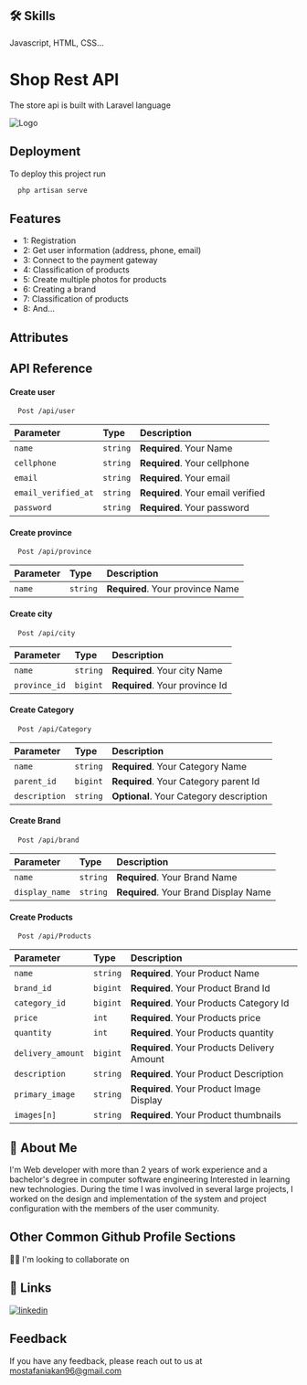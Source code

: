 
## 🛠 Skills
Javascript, HTML, CSS...


# Shop Rest API

The store api is built with Laravel language 





![Logo](https://i.ibb.co/Cz53kN0/4347955.jpg)


## Deployment

To deploy this project run

```bash
  php artisan serve
```


## Features

- 1: Registration             
- 2: Get user information (address, phone, email)  
- 3: Connect to the payment gateway  
- 4: Classification of products   
- 5: Create multiple photos for products  
- 6: Creating a brand  
- 7: Classification of products  
- 8: And...


## Attributes


## API Reference

#### Create user

```http
  Post /api/user
```

| Parameter | Type     | Description                |
| :-------- | :------- | :------------------------- |
| `name` | `string` | **Required**. Your Name
| `cellphone`|`string`|**Required**. Your cellphone
|`email`|`string`|**Required**. Your email
|`email_verified_at`|`string`|**Required**. Your email verified
|`password`|`string`|**Required**. Your password

#### Create province

```http
  Post /api/province
```

| Parameter | Type     | Description                |
| :-------- | :------- | :------------------------- |
| `name` | `string` | **Required**. Your province Name

#### Create city

```http
  Post /api/city
```

| Parameter | Type     | Description                |
| :-------- | :------- | :------------------------- |
| `name` | `string` | **Required**. Your city Name
|`province_id`|`bigint`|**Required**. Your province Id

#### Create Category

```http
  Post /api/Category
```

| Parameter | Type     | Description                |
| :-------- | :------- | :------------------------- |
| `name` | `string` | **Required**. Your Category Name
|`parent_id`|`bigint`|**Required**. Your Category parent Id 
|`description`|`string`|**Optional**. Your Category description

#### Create Brand

```http
  Post /api/brand
```

| Parameter | Type     | Description                |
| :-------- | :------- | :------------------------- |
| `name` | `string` | **Required**. Your Brand Name
|`display_name`|`string`|**Required**. Your Brand Display Name 

#### Create Products

```http
  Post /api/Products
```

| Parameter | Type     | Description                |
| :-------- | :------- | :------------------------- |
| `name` | `string` | **Required**. Your Product Name
|`brand_id`|`bigint`|**Required**. Your Product Brand Id 
|`category_id`|`bigint`|**Required**. Your Products Category Id
|`price`|`int`|**Required**. Your Products price 
|`quantity`|`int`|**Required**. Your Products quantity 
|`delivery_amount`|`bigint`|**Required**. Your Products Delivery Amount 
|`description`|`string`|**Required**. Your Product Description  
|`primary_image`|`string`|**Required**. Your Product Image Display 
|`images[n]`|`string`|**Required**. Your Product thumbnails 



## 🚀 About Me
I'm Web developer with more than 2 years of work experience and a bachelor's degree in computer software engineering
Interested in learning new technologies.
During the time I was involved in several large projects, I worked on the design and implementation of the system and project configuration with the members of the user community.


## Other Common Github Profile Sections

👯‍♀️ I'm looking to collaborate on



## 🔗 Links

[![linkedin](https://img.shields.io/badge/linkedin-0A66C2?style=for-the-badge&logo=linkedin&logoColor=white)](www.linkedin.com/in/mostafaniakan)



## Feedback

If you have any feedback, please reach out to us at mostafaniakan96@gmail.com

